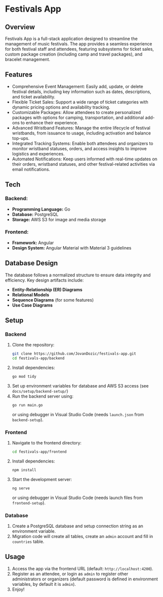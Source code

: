 # Festivals App

## Overview

Festivals App is a full-stack application designed to streamline the management of music festivals. The app provides a seamless experience for both festival staff and attendees, featuring subsystems for ticket sales, custom package creation (including camp and travel packages), and bracelet management.

## Features

- Comprehensive Event Management: Easily add, update, or delete festival details, including key information such as dates, descriptions, and ticket availability.
- Flexible Ticket Sales: Support a wide range of ticket categories with dynamic pricing options and availability tracking.
- Customizable Packages: Allow attendees to create personalized packages with options for camping, transportation, and additional add-ons to enhance their experience.
- Advanced Wristband Features: Manage the entire lifecycle of festival wristbands, from issuance to usage, including activation and balance top-ups.
- Integrated Tracking Systems: Enable both attendees and organizers to monitor wristband statuses, orders, and access insights to improve logistics and experiences.
- Automated Notifications: Keep users informed with real-time updates on their orders, wristband statuses, and other festival-related activities via email notifications.

## Tech

### Backend:

- **Programming Language:** Go
- **Database:** PostgreSQL
- **Storage:** AWS S3 for image and media storage

### Frontend:

- **Framework:** Angular
- **Design System:** Angular Material with Material 3 guidelines

## Database Design

The database follows a normalized structure to ensure data integrity and efficiency. Key design artifacts include:

- **Entity-Relationship (ER) Diagrams**
- **Relational Models**
- **Sequence Diagrams** (for some features)
- **Use Case Diagrams**

## Setup

### Backend

1. Clone the repository:
   ```bash
   git clone https://github.com/JovanDozic/festivals-app.git
   cd festivals-app/backend
   ```
2. Install dependencies:
   ```bash
   go mod tidy
   ```
3. Set up environment variables for database and AWS S3 access (see `docs/setup/backend-setup/`)
4. Run the backend server using:
   ```bash
   go run main.go
   ```
   or using debugger in Visual Studio Code (needs `launch.json` from `backend-setup`).

### Frontend

1. Navigate to the frontend directory:
   ```bash
   cd festivals-app/frontend
   ```
2. Install dependencies:
   ```bash
   npm install
   ```
3. Start the development server:
   ```bash
   ng serve
   ```
   or using debugger in Visual Studio Code (needs launch files from `frontend-setup`).

### Database

1. Create a PostgreSQL database and setup connection string as an environment variable.
2. Migration code will create all tables, create an `admin` account and fill in `countries` table.

## Usage

1. Access the app via the frontend URL (default: `http://localhost:4200`).
2. Register as an attendee, or login as `admin` to register other administrators or organizers (default password is defined in environment variables, by default it is `admin`).
3. Enjoy!
